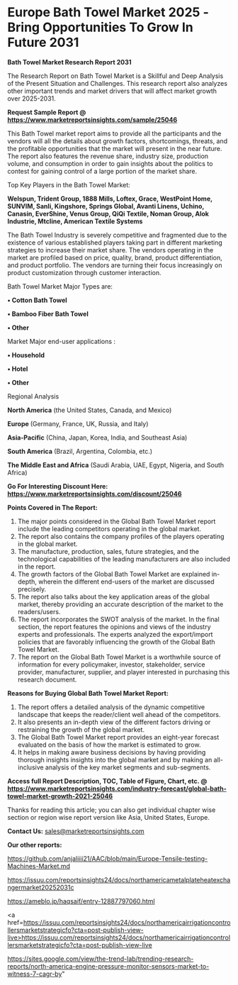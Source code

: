 # Europe Bath Towel Market 2025 -Bring Opportunities To Grow In Future 2031

<strong>Bath Towel Market Research Report 2031</strong>

The Research Report on Bath Towel Market is a Skillful and Deep Analysis of the Present Situation and Challenges. This research report also analyzes other important trends and market drivers that will affect market growth over 2025-2031.

<strong>Request Sample Report @ <a href=https://www.marketreportsinsights.com/sample/25046>https://www.marketreportsinsights.com/sample/25046</a></strong>

This Bath Towel market report aims to provide all the participants and the vendors will all the details about growth factors, shortcomings, threats, and the profitable opportunities that the market will present in the near future. The report also features the revenue share, industry size, production volume, and consumption in order to gain insights about the politics to contest for gaining control of a large portion of the market share.

Top Key Players in the Bath Towel Market:

<strong>Welspun, Trident Group, 1888 Mills, Loftex, Grace, WestPoint Home, SUNVIM, Sanli, Kingshore, Springs Global, Avanti Linens, Uchino, Canasin, EverShine, Venus Group, QiQi Textile, Noman Group, Alok Industrie, Mtcline, American Textile Systems</strong>

The Bath Towel Industry is severely competitive and fragmented due to the existence of various established players taking part in different marketing strategies to increase their market share. The vendors operating in the market are profiled based on price, quality, brand, product differentiation, and product portfolio. The vendors are turning their focus increasingly on product customization through customer interaction.

Bath Towel Market Major Types are:

<strong>• Cotton Bath Towel

• Bamboo Fiber Bath Towel

• Other</strong>

Market Major end-user applications :

<strong>• Household

• Hotel

• Other</strong>

Regional Analysis

</u><strong><b>North America</b></strong> (the United States, Canada, and Mexico)

<strong><b>Europe </b></strong>(Germany, France, UK, Russia, and Italy)

<strong><b>Asia-Pacific</b></strong> (China, Japan, Korea, India, and Southeast Asia)

<strong><b>South America</b></strong> (Brazil, Argentina, Colombia, etc.)

<strong><b>The Middle East and Africa</b></strong> (Saudi Arabia, UAE, Egypt, Nigeria, and South Africa)

<strong>Go For Interesting Discount Here: <a href=https://www.marketreportsinsights.com/discount/25046>https://www.marketreportsinsights.com/discount/25046</a></strong>

<strong>Points Covered in The Report:</strong>
<ol>
  <li>The major points considered in the Global Bath Towel Market report include the leading competitors operating in the global market.</li>
  <li>The report also contains the company profiles of the players operating in the global market.</li>
  <li>The manufacture, production, sales, future strategies, and the technological capabilities of the leading manufacturers are also included in the report.</li>
  <li>The growth factors of the Global Bath Towel Market are explained in-depth, wherein the different end-users of the market are discussed precisely.</li>
  <li>The report also talks about the key application areas of the global market, thereby providing an accurate description of the market to the readers/users.</li>
  <li>The report incorporates the SWOT analysis of the market. In the final section, the report features the opinions and views of the industry experts and professionals. The experts analyzed the export/import policies that are favorably influencing the growth of the Global Bath Towel Market.</li>
  <li>The report on the Global Bath Towel Market is a worthwhile source of information for every policymaker, investor, stakeholder, service provider, manufacturer, supplier, and player interested in purchasing this research document.</li>
</ol>
<strong>Reasons for Buying Global Bath Towel Market Report:</strong>

<ol>
  <li>The report offers a detailed analysis of the dynamic competitive landscape that keeps the reader/client well ahead of the competitors.</li>
  <li>It also presents an in-depth view of the different factors driving or restraining the growth of the global market.</li>
  <li>The Global Bath Towel Market report provides an eight-year forecast evaluated on the basis of how the market is estimated to grow.</li>
  <li>It helps in making aware business decisions by having providing thorough insights insights into the global market and by making an all-inclusive analysis of the key market segments and sub-segments.</li>
</ol>
<strong>Access full Report Description, TOC, Table of Figure, Chart, etc. @ <a href=https://www.marketreportsinsights.com/industry-forecast/global-bath-towel-market-growth-2021-25046>https://www.marketreportsinsights.com/industry-forecast/global-bath-towel-market-growth-2021-25046</a></strong>


Thanks for reading this article; you can also get individual chapter wise section or region wise report version like Asia, United States, Europe.

<strong>Contact Us:</strong>
sales@marketreportsinsights.com

<strong>Our other reports:</strong>

<a href=https://github.com/anjaliiii21/AAC/blob/main/Europe-Tensile-testing-Machines-Market.md>https://github.com/anjaliiii21/AAC/blob/main/Europe-Tensile-testing-Machines-Market.md</a>

<a href=https://issuu.com/reportsinsights24/docs/northamericametalplateheatexchangermarket20252031c>https://issuu.com/reportsinsights24/docs/northamericametalplateheatexchangermarket20252031c</a>

<a href=https://ameblo.jp/haqsaif/entry-12887797060.html>https://ameblo.jp/haqsaif/entry-12887797060.html</a>

<a href=https://issuu.com/reportsinsights24/docs/northamericairrigationcontrollersmarketstrategicfo?cta=post-publish-view-live>https://issuu.com/reportsinsights24/docs/northamericairrigationcontrollersmarketstrategicfo?cta=post-publish-view-live</a>

<a href=https://sites.google.com/view/the-trend-lab/trending-research-reports/north-america-engine-pressure-monitor-sensors-market-to-witness-7-cagr-by>https://sites.google.com/view/the-trend-lab/trending-research-reports/north-america-engine-pressure-monitor-sensors-market-to-witness-7-cagr-by</a>"
